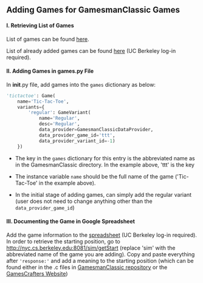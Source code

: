 ## Adding Games for GamesmanClassic Games

#### I. Retrieving List of Games

List of games can be found [here](http://nyc.cs.berkeley.edu:8081/getGames).


List of already added games can be found [here](https://docs.google.com/spreadsheets/d/1-V9lE1N1Y-E-0Oi1uOnjEEdIwRwyy4cHzBKxb3h9MHw/edit?usp=sharing) (UC Berkeley log-in required).

#### II. Adding Games in games.py File

In __init__.py file, add games into the `games` dictionary as below:

```python
'tictactoe': Game(
    name='Tic-Tac-Toe',
    variants={
        'regular': GameVariant(
            name='Regular',
            desc='Regular',
            data_provider=GamesmanClassicDataProvider,
            data_provider_game_id='ttt',
            data_provider_variant_id=-1)
    })
```

- The key in the `games` dictionary for this entry is the abbreviated name as in the GamesmanClassic directory.
In the example above, 'ttt' is the key

- The instance variable  `name` should be the full name of the game ('Tic-Tac-Toe' in the example above).

- In the initial stage of adding games, can simply add the regular variant (user does not need to change anything other than the
`data_provider_game_id`)

#### III. Documenting the Game in Google Spreadsheet

Add the game information to the [spreadsheet](https://docs.google.com/spreadsheets/d/1-V9lE1N1Y-E-0Oi1uOnjEEdIwRwyy4cHzBKxb3h9MHw/edit?usp=sharing) (UC Berkeley log-in required).
In order to retrieve the starting position, go to http://nyc.cs.berkeley.edu:8081/sim/getStart (replace 'sim' with the abbreviated name of the game
you are adding). Copy and paste everything after `'response:'` and add a meaning to the starting position (which can be found either in the .c files in 
[GamesmanClassic repository](https://github.com/GamesCrafters/GamesmanClassic/tree/master/src) or the
[GamesCrafters Website](http://gamescrafters.berkeley.edu/games.php))

